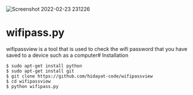 ![Screenshot 2022-02-23 231226](https://user-images.githubusercontent.com/48172784/155359752-13952264-9f58-43d4-affb-b8798267b870.png)

# wifipass.py
wifipassview is a tool that is used to check the wifi password that you have saved to a device such as a computer# Installation

```
$ sudo apt-get install python
$ sudo apt-get install git
$ git clone https://github.com/hidayat-code/wifipassview
$ cd wifipassview
$ python wifipass.py
```

